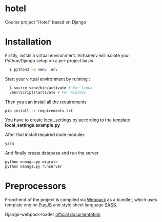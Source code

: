 # hotel
Course project "Hotel" based on Django

Installation
============
Firstly, install a virtual environment. Virtualenv will isolate your Python/Django setup on a per-project basis
```bash
  $ python3 -m venv .env
```
Start your virtual environment by running :
```bash
  $ source venv/bin/activate # For linux 
  venv\Scripts\activate # For Windows
```
Then you can install all the requirements
```bash
pip install -r requirements.txt
```
You have to create local_settings.py according to the template **local_settings.example.py**

After that install required node modules
```bash
yarn
```

And finally create database and run the server
```bash
python manage.py migrate
python manage.py runserver
```

Preprocessors
============
Frond-end of the project is compiled via [Webpack](https://webpack.js.org/concepts) as a bundler, which uses template engine [PugJS](https://pugjs.org/language/attributes.html) and style sheet language [SASS](https://sass-lang.com/documentation/file.SASS_REFERENCE.html).

Django-webpack-loader [official documentation](https://github.com/owais/django-webpack-loader).